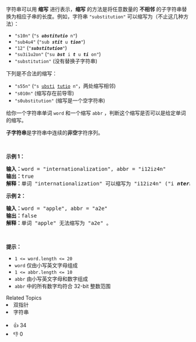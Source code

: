 <p>字符串可以用 <strong>缩写</strong> 进行表示，<strong>缩写</strong> 的方法是将任意数量的 <strong>不相邻</strong> 的子字符串替换为相应子串的长度。例如，字符串 <code>"substitution"</code> 可以缩写为（不止这几种方法）：</p>

<ul>
	<li><code>"s10n"</code> (<code>"s <em><strong>ubstitutio</strong></em> n"</code>)</li>
	<li><code>"sub4u4"</code> (<code>"sub <em><strong>stit</strong></em> u <em><strong>tion</strong></em>"</code>)</li>
	<li><code>"12"</code> (<code>"<em><strong>substitution</strong></em>"</code>)</li>
	<li><code>"su3i1u2on"</code> (<code>"su <em><strong>bst</strong></em> i <em><strong>t</strong></em> u <em><strong>ti</strong></em> on"</code>)</li>
	<li><code>"substitution"</code> (没有替换子字符串)</li>
</ul>

<p>下列是不合法的缩写：</p>

<ul>
	<li><code>"s55n"</code>&nbsp;(<code>"s&nbsp;<u>ubsti</u>&nbsp;<u>tutio</u>&nbsp;n"</code>，两处缩写相邻)</li>
	<li><code>"s010n"</code>&nbsp;(缩写存在前导零)</li>
	<li><code>"s0ubstitution"</code>&nbsp;(缩写是一个空字符串)</li>
</ul>

<p>给你一个字符串单词 <code>word</code> 和一个缩写&nbsp;<code>abbr</code>&nbsp;，判断这个缩写是否可以是给定单词的缩写。</p>

<p><strong>子字符串</strong>是字符串中连续的<strong>非空</strong>字符序列。</p>

<p>&nbsp;</p>

<p><strong>示例 1：</strong></p>

<pre>
<strong>输入：</strong>word = "internationalization", abbr = "i12iz4n"
<strong>输出：</strong>true
<strong>解释：</strong>单词 "internationalization" 可以缩写为 "i12iz4n" ("i <em><strong>nternational</strong></em> iz <em><strong>atio</strong></em> n") 。
</pre>

<p><strong>示例 2：</strong></p>

<pre>
<strong>输入：</strong>word = "apple", abbr = "a2e"
<strong>输出：</strong>false
<strong>解释：</strong>单词 "apple" 无法缩写为 "a2e" 。
</pre>

<p>&nbsp;</p>

<p><strong>提示：</strong></p>

<ul>
	<li><code>1 &lt;= word.length &lt;= 20</code></li>
	<li><code>word</code> 仅由小写英文字母组成</li>
	<li><code>1 &lt;= abbr.length &lt;= 10</code></li>
	<li><code>abbr</code> 由小写英文字母和数字组成</li>
	<li><code>abbr</code> 中的所有数字均符合 32-bit 整数范围</li>
</ul>
<div><div>Related Topics</div><div><li>双指针</li><li>字符串</li></div></div><br><div><li>👍 34</li><li>👎 0</li></div>